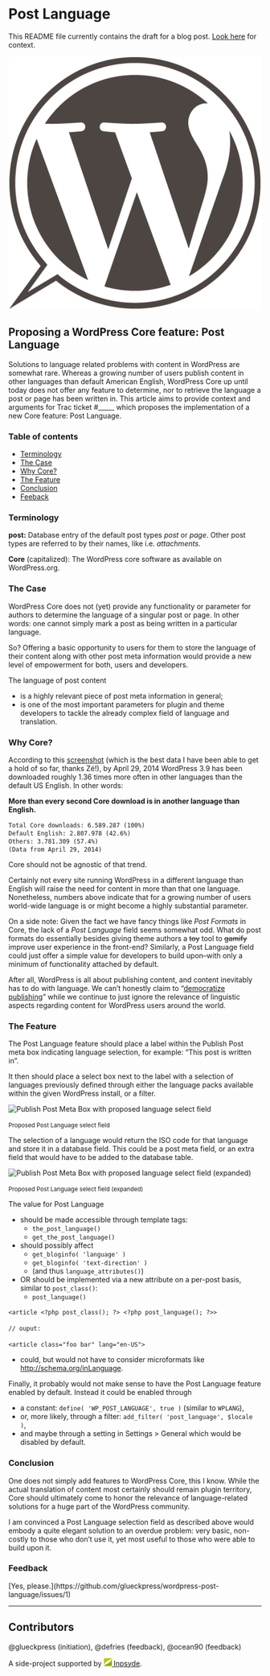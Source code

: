 # Post Language

This README file currently contains the draft for a blog post. [Look here](https://github.com/glueckpress/wordpress-post-language/issues/1) for context.

![wordpress-post-language-logo](https://github.com/glueckpress/wordpress-post-language/blob/master/assets/img/wordpress-post-language-logo.png?raw=true)

## Proposing a WordPress Core feature: Post Language

Solutions to language related problems with content in WordPress are somewhat rare. Whereas a growing number of users publish content in other languages than default American English, WordPress Core up until today does not offer any feature to determine, nor to retrieve the language a post or page has been written in. This article aims to provide context and arguments for Trac ticket #_____ which proposes the implementation of a new Core feature: Post Language.

<h3>Table of contents</h3>
<ul>
	<li><a href="#terminology">Terminology</a></li>
	<li><a href="#case">The Case</a></li>
	<li><a href="#core">Why Core?</a></li>
	<li><a href="#feature">The Feature</a></li>
	<li><a href="#conclusion">Conclusion</a></li>
	<li><a href="#feedback">Feeback</a></li>
</ul>
<h3 id="terminology">Terminology</h3>
<strong>post:</strong> Database entry of the default post types <em>post</em> or <em>page</em>. Other post types are referred to by their names, like i.e. <em>attachments</em>.

<strong>Core</strong> (capitalized): The WordPress core software as available on WordPress.org.
<h3 id="case">The Case</h3>
WordPress Core does  not (yet) provide any functionality or parameter for authors to determine the language of a singular post or page. In other words: one cannot simply mark a post as being written in a particular language.

So? Offering a basic opportunity to users for them to store the language of their content along with other post meta information would provide a new level of empowerment for both, users and developers.

The language of post content
<ul>
	<li>is a highly relevant piece of post meta information in general;</li>
	<li>is one of the most important parameters for plugin and theme developers to tackle the already complex field of language and translation.</li>
</ul>
<h3 id="core">Why Core?</h3>
According to this <a href="https://cloud.githubusercontent.com/assets/308422/2892199/3e112636-d53a-11e3-8c16-3d1bb07948b5.png">screenshot</a> (which is the best data I have been able to get a hold of so far, thanks Zé!), by April 29, 2014 WordPress 3.9 has been downloaded roughly 1.36 times more often in other languages than the default US English. In other words:

<strong>More than every second Core download is in another language than English.</strong>

```
Total Core downloads: 6.589.287 (100%)
Default English: 2.807.978 (42.6%)
Others: 3.781.309 (57.4%)
(Data from April 29, 2014)
```

Core should not be agnostic of that trend.

Certainly not every site running WordPress in a different language than English will raise the need for content in more than that one language. Nonetheless, numbers above indicate that for a growing number of users world-wide language is or might become a highly substantial parameter.

On a side note: Given the fact we have fancy things like <em>Post Formats</em> in Core, the lack of a <em>Post Language</em> field seems somewhat odd. What do post formats do essentially besides giving theme authors a <del>toy</del> tool to <del>gamify</del> improve user experience in the front-end? Similarly, a Post Language field could just offer a simple value for developers to build upon–with only a minimum of functionality attached by default.

After all, WordPress is all about publishing content, and content inevitably has to do with language. We can’t honestly claim to “<a href="http://wordpressfoundation.org/">democratize publishing</a>” while we continue to just ignore the relevance of linguistic aspects regarding content for WordPress users around the world.
<h3 id="feature">The Feature</h3>
The Post Language feature should place a label within the Publish Post meta box indicating language selection, for example: “This post is written in”.

It then should place a select box next to the label with a selection of languages previously defined through either the language packs available within the given WordPress install, or a filter.

<img class="size-full wp-image-5374" src="http://glueckpress.com/wp-content/uploads/2014/05/missing-field-2.png" alt="Publish Post Meta Box with proposed language select field" width="277" height="277" />

<small>Proposed Post Language select field</small>

The selection of a language would return the ISO code for that language and store it in a database field. This could be a post meta field, or an extra field that would have to be added to the database table.

<img class="size-full wp-image-5376" src="http://glueckpress.com/wp-content/uploads/2014/05/missing-field-4.png" alt="Publish Post Meta Box with proposed language select field (expanded)" width="276" height="298" />

<small>Proposed Post Language select field (expanded)</small>

The value for Post Language

* should be made accessible through template tags:
    * `the_post_language()`
    * `get_the_post_language()`
* should possibly affect
    * `get_bloginfo( 'language' )`
    * `get_bloginfo( 'text-direction' )`
    * (and thus `language_attributes()`)
* OR should be implemented via a new attribute on a per-post basis, similar to `post_class()`:
    * `post_language()`

```
<article <?php post_class(); ?> <?php post_language(); ?>>

// ouput:

<article class="foo bar" lang="en-US">

```

* could, but would not have to consider microformats like http://schema.org/inLanguage.

Finally, it probably would not make sense to have the Post Language feature enabled by default. Instead it could be enabled through

* a constant: `define( 'WP_POST_LANGUAGE', true )` (similar to `WPLANG`),
* or, more likely, through a filter: `add_filter( 'post_language', $locale )`,
* and maybe through a setting in Settings > General which would be disabled by default.

<h3 id="conclusion">Conclusion</h3>
One does not simply add features to WordPress Core, this I know. While the actual translation of content most certainly should remain plugin territory, Core should ultimately come to honor the relevance of language-related solutions for a huge part of the WordPress community.

I am convinced a Post Language selection field as described above would embody a quite elegant solution to an overdue problem: very basic, non-costly to those who don’t use it, yet most useful to those who were able to build upon it.

<h3 id="feedback">Feedback</h3>
[Yes, please.](https://github.com/glueckpress/wordpress-post-language/issues/1)

<hr>

## Contributors
@glueckpress (initiation), @defries (feedback), @ocean90 (feedback)

A side-project supported by <a href="http://inpsyde.com"><img src="https://github.com/glueckpress/wordpress-post-language/blob/master/assets/img/inpsyde.png?raw=true" width="16" height="16"> Inpsyde</a>.